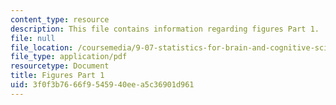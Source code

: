 ```yaml
---
content_type: resource
description: This file contains information regarding figures Part 1.
file: null
file_location: /coursemedia/9-07-statistics-for-brain-and-cognitive-science-fall-2016/3f0f3b7666f9545940eea5c36901d961_MIT9_07F16_lec4_Figures1.pdf
file_type: application/pdf
resourcetype: Document
title: Figures Part 1
uid: 3f0f3b76-66f9-5459-40ee-a5c36901d961
---
```

